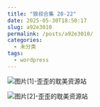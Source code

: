 ```yaml
---
title: "狼叔合集 20-22"
date: 2025-05-30T18:50:17
slug: a92e3010
permalink: /posts/a92e3010/
categories:
  - 未分类
tags:
  - wordpress
---
```


![图片[1]-歪歪的耽美资源站](/images/wp/a92e3010-5bb4167d.jpg)

![图片[2]-歪歪的耽美资源站](/images/wp/a92e3010-807e7cd4.jpg)
